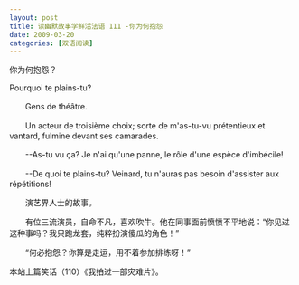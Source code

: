 ```yaml
---
layout: post
title: 读幽默故事学鲜活法语 111 -你为何抱怨
date: 2009-03-20
categories: [双语阅读]  
---
```


你为何抱怨？

Pourquoi te plains-tu?

　　Gens de théâtre.

　　Un acteur de troisième choix; sorte de m'as-tu-vu prétentieux et vantard, fulmine devant ses camarades.

　　--As-tu vu ça? Je n'ai qu'une panne, le rôle d'une espèce d'imbécile!

　　--De quoi te plains-tu? Veinard, tu n'auras pas besoin d'assister aux répétitions!



　　演艺界人士的故事。

　　有位三流演员，自命不凡，喜欢吹牛。他在同事面前愤愤不平地说：“你见过这种事吗？我只跑龙套，纯粹扮演傻瓜的角色！”

　　“何必抱怨？你算是走运，用不着参加排练呀！”



本站上篇笑话（110）《我拍过一部灾难片》。
